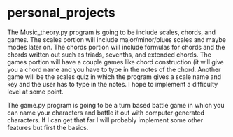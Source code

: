 # personal_projects
The Music_theory.py program is going to be include scales, chords, and games. 
The scales portion will include major/minor/blues scales and maybe modes later on. 
The chords portion will include formulas for chords and the chords written out such as triads, sevenths, and extended chords. 
The games portion will have a couple games like chord construction (it will give you a chord name and you have to type in the 
notes of the chord. Another game will be the scales quiz in which the program gives a scale name and key and the user has
to type in the notes.
I hope to implement a difficulty level at some point.

The game.py program is going to be a turn based battle game in which you can name your characters and battle it out with computer
generated characters. If I can get that far I will probably implement some other features but first the basics.
